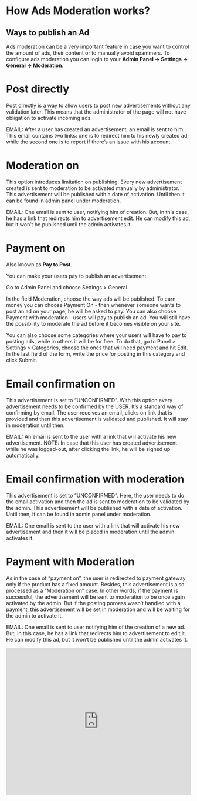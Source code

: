 # How Ads Moderation works?

## Ways to publish an Ad

Ads moderation can be a very important feature in case you want to control the amount of ads, their content or to manually avoid spammers. To configure ads moderation you can login to your **Admin Panel -> Settings -> General -> Moderation**.

# Post directly
Post directly is a way to allow users to post new advertisements without any validation later. This means that the administrator of the page will not have obligation to activate incoming ads.

EMAIL: After a user has created an advertisement, an email is sent to him. This email contains two links: one is to redirect him to his newly created ad; while the second one is to report if there’s an issue with his account.

# Moderation on
This option introduces limitation on publishing. Every new advertisement created is sent to moderation to be activated manually by administrator. This advertisement will be published with a date of activation. Until then it can be found in admin panel under moderation.

EMAIL: One email is sent to user, notifying him of creation. But, in this case, he has a link that redirects him to advertisement edit. He can modify this ad, but it won’t be published until the admin activates it.

# Payment on

Also known as **Pay to Post**.

You can make your users pay to publish an advertisement.

Go to Admin Panel and choose Settings > General.

In the field Moderation, choose the way ads will be published. To earn money you can choose Payment On - then whenever someone wants to post an ad on your page, he will be asked to pay. You can also choose Payment with moderation - users will pay to publish an ad. You will still have the possibility to moderate the ad before it becomes visible on your site.

You can also choose some categories where your users will have to pay to posting ads, while in others it will be for free. To do that, go to Panel > Settings > Categories, choose the ones that will need payment and hit Edit. In the last field of the form, write the price for posting in this category and click Submit. 

# Email confirmation on
This advertisement is set to “UNCONFIRMED”. With this option every advertisement needs to be confirmed by the USER. It’s a standard way of confirming by email. The user receives an email, clicks on link that is provided and then this advertisement is validated and published. It will stay in moderation until then.

EMAIL: An email is sent to the user with a link that will activate his new advertisement. NOTE: In case that this user has created advertisement while he was logged-out, after clicking the link, he will be signed up automatically.

# Email confirmation with moderation
This advertisement is set to “UNCONFIRMED”. Here, the user needs to do the email activation and then the ad is sent to moderation to be validated by the admin. This advertisement will be published with a date of activation. Until then, it can be found in admin panel under moderation.

EMAIL: One email is sent to the user with a link that will activate his new advertisement and then it will be placed in moderation until the admin activates it.

# Payment with Moderation
As in the case of “payment on”, the user is redirected to payment gateway only if the product has a fixed amount. Besides, this advertisement is also processed as a “Moderation on” case. In other words, if the payment is successful, the advertisement will be sent to moderation to be once again activated by the admin. But if the posting poroess wasn’t handled with a payment, this advertisement will be set in moderation and will be waiting for the admin to activate it.

EMAIL: One email is sent to user notifying him of the creation of a new ad. But, in this case, he has a link that redirects him to advertisement to edit it. He can modify this ad, but it won’t be published until the admin activates it.


<iframe width="100%" height="400px" src="https://www.youtube.com/embed/bJa3AvQQNIA" title="Yclas video" frameborder="0" allow="accelerometer; autoplay; clipboard-write; encrypted-media; gyroscope; picture-in-picture" allowfullscreen></iframe>
 
